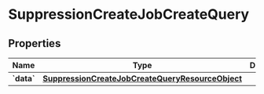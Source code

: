 
# SuppressionCreateJobCreateQuery

## Properties
| Name | Type | Description | Notes |
| ------------ | ------------- | ------------- | ------------- |
| **&#x60;data&#x60;** | [**SuppressionCreateJobCreateQueryResourceObject**](SuppressionCreateJobCreateQueryResourceObject.md) |  |  |



